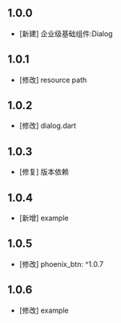 <!--
 * @Author: lipeng 1162423147@qq.com
 * @Date: 2023-09-24 11:10:50
 * @LastEditors: lipeng 1162423147@qq.com
 * @LastEditTime: 2023-10-16 12:48:42
 * @FilePath: /phoenix_dialog/CHANGELOG.md
 * @Description: 这是默认设置,请设置`customMade`, 打开koroFileHeader查看配置 进行设置: https://github.com/OBKoro1/koro1FileHeader/wiki/%E9%85%8D%E7%BD%AE
-->
## 1.0.0

* [新建] 企业级基础组件:Dialog

## 1.0.1

* [修改] resource path

## 1.0.2

* [修改] dialog.dart


## 1.0.3

* [修复] 版本依赖


## 1.0.4

* [新增] example

## 1.0.5

* [修改] phoenix_btn: ^1.0.7

## 1.0.6

* [修改] example
